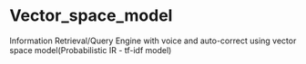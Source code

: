 # Vector_space_model
Information Retrieval/Query Engine with voice and auto-correct using vector space model(Probabilistic IR - tf-idf model)
